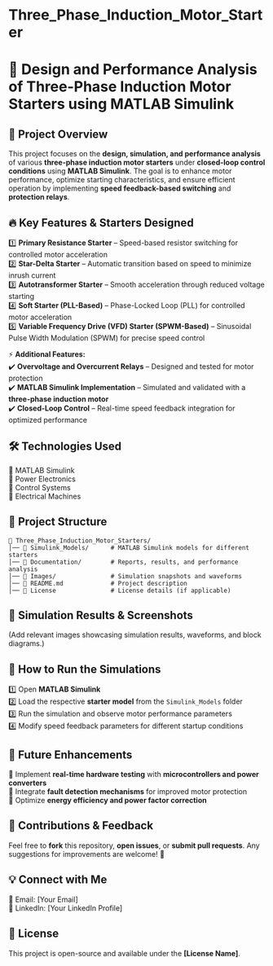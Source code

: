 # Three_Phase_Induction_Motor_Starter
# 🚀 **Design and Performance Analysis of Three-Phase Induction Motor Starters using MATLAB Simulink**

## 📌 **Project Overview**
This project focuses on the **design, simulation, and performance analysis** of various **three-phase induction motor starters** under **closed-loop control conditions** using **MATLAB Simulink**. The goal is to enhance motor performance, optimize starting characteristics, and ensure efficient operation by implementing **speed feedback-based switching** and **protection relays**.

## 🔥 **Key Features & Starters Designed**
1️⃣ **Primary Resistance Starter** – Speed-based resistor switching for controlled motor acceleration  
2️⃣ **Star-Delta Starter** – Automatic transition based on speed to minimize inrush current  
3️⃣ **Autotransformer Starter** – Smooth acceleration through reduced voltage starting  
4️⃣ **Soft Starter (PLL-Based)** – Phase-Locked Loop (PLL) for controlled motor acceleration  
5️⃣ **Variable Frequency Drive (VFD) Starter (SPWM-Based)** – Sinusoidal Pulse Width Modulation (SPWM) for precise speed control  

⚡ **Additional Features:**  
✔️ **Overvoltage and Overcurrent Relays** – Designed and tested for motor protection  
✔️ **MATLAB Simulink Implementation** – Simulated and validated with a **three-phase induction motor**  
✔️ **Closed-Loop Control** – Real-time speed feedback integration for optimized performance  

## 🛠 **Technologies Used**
🔹 MATLAB Simulink  
🔹 Power Electronics  
🔹 Control Systems  
🔹 Electrical Machines  

## 📁 **Project Structure**
```
📂 Three_Phase_Induction_Motor_Starters/
│── 📁 Simulink_Models/      # MATLAB Simulink models for different starters
│── 📁 Documentation/        # Reports, results, and performance analysis
│── 📂 Images/               # Simulation snapshots and waveforms
│── 📜 README.md             # Project description
│── 📜 License               # License details (if applicable)
```

## 📸 **Simulation Results & Screenshots**
(Add relevant images showcasing simulation results, waveforms, and block diagrams.)

## 🚀 **How to Run the Simulations**
1️⃣ Open **MATLAB Simulink**  
2️⃣ Load the respective **starter model** from the `Simulink_Models` folder  
3️⃣ Run the simulation and observe motor performance parameters  
4️⃣ Modify speed feedback parameters for different startup conditions  

## 📢 **Future Enhancements**
🔹 Implement **real-time hardware testing** with **microcontrollers and power converters**  
🔹 Integrate **fault detection mechanisms** for improved motor protection  
🔹 Optimize **energy efficiency and power factor correction**  

## 📌 **Contributions & Feedback**
Feel free to **fork** this repository, **open issues**, or **submit pull requests**. Any suggestions for improvements are welcome! 🎯  

## 💡 **Connect with Me**
📧 Email: [Your Email]  
🔗 LinkedIn: [Your LinkedIn Profile]  

## 📜 **License**
This project is open-source and available under the **[License Name]**.  
